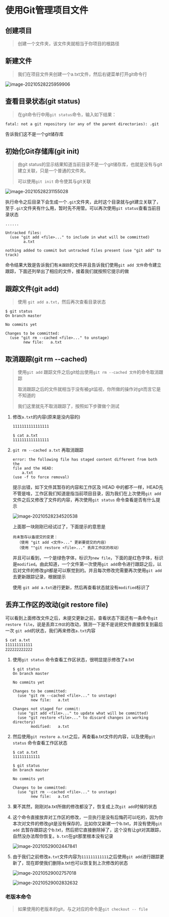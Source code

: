 # 使用Git管理项目文件

## 创建项目

> 创建一个文件夹，该文件夹就相当于你项目的根路径

## 新建文件

> 我们在项目文件夹创建一个a.txt文件，然后右键菜单打开git命令行

![image-20210528225959906](/home/clboy/.config/Typora/typora-user-images/image-20210528225959906.png)

## 查看目录状态(git status)

> 在git命令行中用`git status`命令，输入如下结果：

```shell
fatal: not a git repository (or any of the parent directories): .git
```

告诉我们这不是一个git储存库



## 初始化Git存储库(git init)

> 由git status的显示结果知道当前目录不是一个git储存库，也就是没有与git建立关联，只是一个普通的文件夹。
>
> 可以使用`git init` 命令使其与git关联

![image-20210528231155028](/home/clboy/.config/Typora/typora-user-images/image-20210528231155028.png)

执行命令之后目录下会生成一个`.git`文件夹，此时这个目录就与git建立关联了，至于`.git`文件夹有什么用，暂时先不用管。可以再次使用`git status`查看当前目录状态

```shell
......

Untracked files:
  (use "git add <file>..." to include in what will be committed)
        a.txt

nothing added to commit but untracked files present (use "git add" to track)
```

命令结果大致是告诉我们有`未跟踪`的文件并且告诉我们使用`git add 文件`命令建立跟踪，下面还列举出了相应的文件，接着我们就按照它提示的做

## 跟踪文件(git add)

> 使用 `git add a.txt`，然后再次查看目录状态

```shell
$ git status
On branch master

No commits yet

Changes to be committed:
  (use "git rm --cached <file>..." to unstage)
        new file:   a.txt

```

## 取消跟踪(git rm --cached)

> 使用`git add` 跟踪文件之后git给出使用`git rm --cached 文件`的命令取消跟踪
>
> 取消跟踪之后的文件就相当于没有被git监视，你所做的操作对git而言它是不知道的
>
> 我们这里就先不取消跟踪了，按照如下步骤做个测试

1. 修改`a.txt`的内容(原来是没内容的)

   ```txt
   1111111111111111
   ```

   ```shell
   $ cat a.txt
   1111111111111111
   ```

   

2. `git rm --cached a.txt` 再取消跟踪

   ```
   error: the following file has staged content different from both the
   file and the HEAD:
       a.txt
   (use -f to force removal)
   ```

   提示出错，如下文件其暂存的内容和工作区及 HEAD 中的都不一样，HEAD先不管是啥，工作区我们知道是指当前项目目录，因为我们在上次使用`git add`文件之后又修改了文件的内容，再次使用`git status` 命令查看是否有什么提示

   ![image-20210528234520538](/home/clboy/.config/Typora/typora-user-images/image-20210528234520538.png)

   上面那一块刚刚已经试过了，下面提示的意思是

   ```
   尚未暂存以备提交的变更：
     （使用 "git add <文件>..." 更新要提交的内容）
     （使用 ""git restore <file>..." 丢弃工作区的改动）
   ```

   并且可以看到，一个是绿色字体，标识为`new file`，下面的是红色字体，标识是`modified`。由此知道，一个文件第一次使用`git add`命令进行跟踪之后，以后对文件的修改git都是可以察觉到的。并且每次修改完需要再次使用`git add`去更新跟踪记录，根据提示

   使用 `git add a.txt`进行更新，然后再查看状态就没有`modified`标识了

   

## 丢弃工作区的改动(git restore file)

可以看到上面修改文件之后，未提交更新之前，查看状态下面还有一条命令`git restore file`，说是丢弃`工作区`的改动，猜测一下是不是说把文件直接恢复到最后一次 `git add`的状态，我们再来修改`a.txt`内容

```txt
$ cat a.txt
111111111111
222222222222
```

1. 使用`git status` 命令查看工作区状态，很明显提示修改了a.txt

   ```shell
   $ git status
   On branch master
   
   No commits yet
   
   Changes to be committed:
     (use "git rm --cached <file>..." to unstage)
           new file:   a.txt
   
   Changes not staged for commit:
     (use "git add <file>..." to update what will be committed)
     (use "git restore <file>..." to discard changes in working directory)
           modified:   a.txt
   ```

   

2. 然后使用`git restore a.txt`之后，再查看a.txt文件的内容，以及使用`git status` 命令查看工作区状态

   ```shell
   $ cat a.txt
   111111111111
   
   $ git status
   On branch master
   
   No commits yet
   
   Changes to be committed:
     (use "git rm --cached <file>..." to unstage)
           new file:   a.txt
   ```

3. 果不其然，刚刚对a.txt所做的修改都没了，恢复成上次`git add`时候的状态

4. 这个命令直接放弃对工作区的修改，一旦执行是没有后悔药可以吃的，因为你本次对文件的修改git是没有保存的，比如你又新建一个b.txt，并没有使用`git add` 去暂存跟踪这个b.txt，然后把它直接删除掉了，这个没有让git对其跟踪，自然没办法帮你恢复。`b.txt`在git那里根本没有记录

   ![image-20210529002447841](/home/clboy/.config/Typora/typora-user-images/image-20210529002447841.png)

5. 由于我们之前修改`a.txt`文件内容为`111111111111`之后使用`git add`进行跟踪更新了，现在即使我们删除a.txt也可以恢复到上次修改的状态

   ![image-20210529002757018](/home/clboy/.config/Typora/typora-user-images/image-20210529002757018.png)

   ![image-20210529002832632](/home/clboy/.config/Typora/typora-user-images/image-20210529002832632.png)

### 老版本命令

> 如果使用的老版本的git，与之对应的命令是`git checkout -- file`





